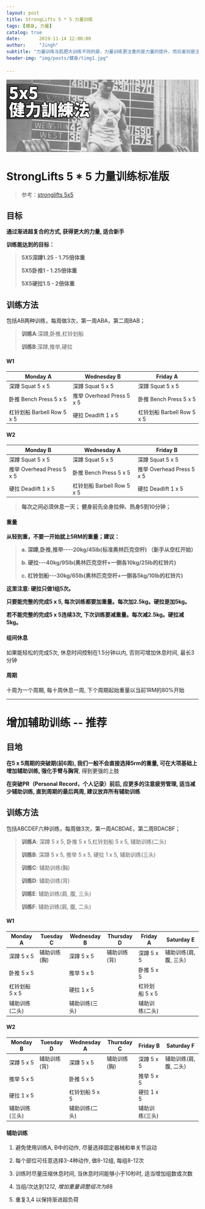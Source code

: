 ```yaml
---
layout: post
title: StrongLifts 5 * 5 力量训练
tags: [健身, 力量]
catalog: true
date:       2019-11-14 12:00:00
author:     "Jingh"
subtitle: "力量训练与肌肥大训练不同的是，力量训练更注重的是力量的提升，而后者则是注重肌肉量的提升"
header-img: "img/posts/健身/timg1.jpg"

---
```

![](/img/posts/健身/5x5.jpg)

#  StrongLifts 5 * 5 力量训练标准版

> 参考：[stronglifts 5x5](https://link.jianshu.com/?t=https://stronglifts.com/5x5/)

##  **目标**

**通过渐进超复合的方式, 获得更大的力量, 适合新手**

**训练能达到的目标：**
>
> **5X5深蹲1.25 - 1.75倍体重**
>
> **5X5卧推1 - 1.25倍体重**
>
> **5X5硬拉1.5 - 2倍体重**

## 训练方法
包括AB两种训练，每周做3次，第一周ABA，第二周BAB；

> **训练A**:深蹲,卧推,杠铃划船
>
> **训练B**:深蹲,推举,硬拉


#### W1

| **Monday A**               | **Wednesday B**           | **Friday A**               |
| -------------------------- | ------------------------- | -------------------------- |
| 深蹲 Squat 5 x 5           | 深蹲 Squat 5 x 5          | 深蹲 Squat 5 x 5           |
| 卧推 Bench Press 5 x 5     | 推举 Overhead Press 5 x 5 | 卧推 Bench Press 5 x 5     |
| 杠铃划船 Barbell Row 5 x 5 | 硬拉 Deadlift 1 x 5       | 杠铃划船 Barbell Row 5 x 5 |

#### W2

| **Monday B**              | **Wednesday A**            | **Friday B**              |
| ------------------------- | -------------------------- | ------------------------- |
| 深蹲 Squat 5 x 5          | 深蹲 Squat 5 x 5           | 深蹲 Squat 5 x 5          |
| 推举 Overhead Press 5 x 5 | 卧推 Bench Press 5 x 5     | 推举 Overhead Press 5 x 5 |
| 硬拉 Deadlift 1 x 5       | 杠铃划船 Barbell Row 5 x 5 | 硬拉 Deadlift 1 x 5       |

> **每次之间必须休息一天； 健身前先全身拉伸、热身5到10分钟；**

####  重量

**从轻到重，不要一开始就上5RM的重量；建议：**

> **a. 深蹲,卧推,推举----20kg/45lb(标准奥林匹克空杆)  （新手从空杠开始）**
>
> **b. 硬拉---40kg/95lb(奥林匹克空杆+一侧各10kg/25lb的杠铃片)**
>
> **c. 杠铃划船---30kg/65lb(奥林匹克空杆+一侧各5kg/10lb的杠铃片)**

**这里注意: 硬拉只做1组5次。**

**只要能完整的完成5 x 5, 每次训练都要加重量。每次加2.5kg。硬拉是加5kg。**

**若不能完整的完成5 x 5连续3次, 下次训练要减重量。每次减2.5kg。硬拉减5kg。**

#### 组间休息

如果能轻松的完成5次, 休息时间控制在1.5分钟以内, 否则可增加休息时间, 最长3分钟

#### 周期
十周为一个周期, 每十周休息一周, 下个周期起始重量以当前1RM的80%开始

------


# 增加辅助训练 -- 推荐


## 目地

**在5 x 5周期的突破期(前6周), 我们一般不会直接选择5rm的重量, 可在大项基础上增加辅助训练, 强化手臂与胸背**, 得到更强的上肢

**在突破PR（Personal Record，个人记录）前后, 应更多的注意疲劳管理, 适当减少辅助训练, 直到周期的最后两周, 建议放弃所有辅助训练**


## 训练方法
包括ABCDEF六种训练，每周做3次，第一周ACBDAE，第二周BDACBF；

> **训练A**: 深蹲 5 x 5, 卧推 5 x 5,杠铃划船 5 x 5, 辅助训练(二头)
>
> **训练B**: 深蹲 5 x 5, 推举 5 x 5, 硬拉 1 x 5, 辅助训练(三头)
>
> **训练C**: 辅助训练(胸)
>
> **训练D**: 辅助训练(背)
>
> **训练E**: 辅助训练(肩, 腹, 三头)
>
> **训练F**: 辅助训练(肩, 腹, 二头)

#### W1

| Monday A   | Tuesday C | Wednesday B | Thursday D | Friday A       | Saturday E |
| -------------- | --------- | ----------- | ---------- | -------------- | ---------- |
| 深蹲 5 x 5     | 辅助训练(胸)| 深蹲 5 x 5  | 辅助训练(背)| 深蹲 5 x 5     | 辅助训练(肩, 腹, 三头) |
| 卧推 5 x 5     |           | 推举 5 x 5  |            | 卧推 5 x 5     |            |
| 杠铃划船 5 x 5 |           | 硬拉 1 x 5  |            | 杠铃划船 5 x 5 |            |
| 辅助训练(二头) |           | 辅助训练(三头)|            | 辅助训练(二头) |            |

#### W2


| Monday B | Tuesday D | Wednesday A    | Thursday C | Friday B  | Saturday F |
| ------------ | ---------- | -------------- | ---------- | ---------- | ---------- |
| 深蹲 5 x 5   | 辅助训练(背) | 深蹲 5 x 5     | 辅助训练(胸) | 深蹲 5 x 5 | 辅助训练(肩, 腹, 二头)|
| 推举 5 x 5   |            | 卧推 5 x 5      |            | 推举 5 x 5 |            |
| 硬拉 1 x 5   |            | 杠铃划船 5 x 5  |            | 硬拉 1 x 5 |            |
| 辅助训练(三头)|            | 辅助训练(二头)   |            | 辅助训练(三头) |         |


#### 辅助训练

1. 避免使用训练A, B中的动作, 尽量选择固定器械和单关节运动

2. 每个部位可任意选择3-4种动作, 做8-12组, 每组8-12次 

3. 训练时尽量压缩休息时间, 当休息时间能够小于10秒时, 适当增加组数或次数

4. 当组/次达到12*12, 增加重量调整组次为8*8

5. 重复3,4 以保持渐进超负荷
